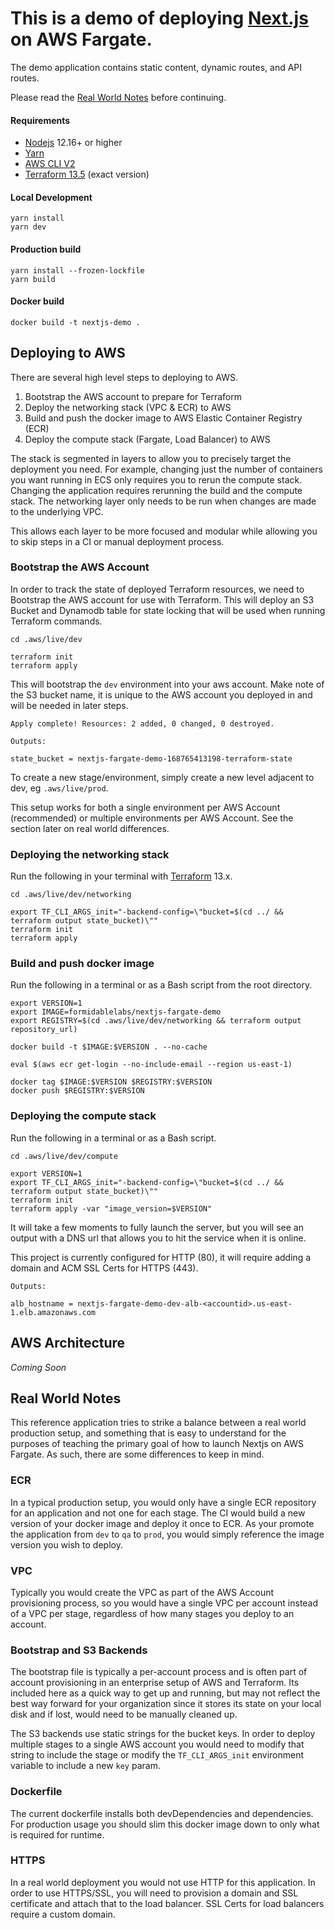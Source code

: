 # This is a demo of deploying [Next.js](https://nextjs.org/learn) on AWS Fargate.

The demo application contains static content, dynamic routes, and API routes.

Please read the [Real World Notes](#real-world-notes) before continuing.

#### Requirements

- [Nodejs](https://nodejs.org/en/download/) 12.16+ or higher
- [Yarn](https://classic.yarnpkg.com/en/docs/install)
- [AWS CLI V2](https://docs.aws.amazon.com/cli/latest/userguide/install-cliv2.html)
- [Terraform 13.5](https://www.terraform.io/downloads.html) (exact version)

#### Local Development

```
yarn install
yarn dev
```

#### Production build

```
yarn install --frozen-lockfile
yarn build
```

#### Docker build

```
docker build -t nextjs-demo .
```

## Deploying to AWS

There are several high level steps to deploying to AWS.

1. Bootstrap the AWS account to prepare for Terraform
1. Deploy the networking stack (VPC & ECR) to AWS
1. Build and push the docker image to AWS Elastic Container Registry (ECR)
1. Deploy the compute stack (Fargate, Load Balancer) to AWS

The stack is segmented in layers to allow you to precisely target the deployment you need.
For example, changing just the number of containers you want running in ECS only requires
you to rerun the compute stack. Changing the application requires rerunning the build and
the compute stack. The networking layer only needs to be run when changes are made to the
underlying VPC. 

This allows each layer to be more focused and modular while allowing you to skip steps in
a CI or manual deployment process.

### Bootstrap the AWS Account

In order to track the state of deployed Terraform resources, we need to Bootstrap the
AWS account for use with Terraform. This will deploy an S3 Bucket and Dynamodb table for
state locking that will be used when running Terraform commands.

```
cd .aws/live/dev

terraform init
terraform apply
```

This will bootstrap the `dev` environment into your aws account. Make note of the S3 bucket
name, it is unique to the AWS account you deployed in and will be needed in later steps.

```
Apply complete! Resources: 2 added, 0 changed, 0 destroyed.

Outputs:

state_bucket = nextjs-fargate-demo-168765413198-terraform-state
```

To create a new
stage/environment, simply create a new level adjacent to dev, eg `.aws/live/prod`.

This setup works for both a single environment per AWS Account (recommended) or multiple 
environments per AWS Account. See the section later on real world differences.

### Deploying the networking stack

Run the following in your terminal with [Terraform](https://www.terraform.io/downloads.html) 13.x.

```
cd .aws/live/dev/networking

export TF_CLI_ARGS_init="-backend-config=\"bucket=$(cd ../ && terraform output state_bucket)\""
terraform init 
terraform apply
```

### Build and push docker image

Run the following in a terminal or as a Bash script from the root directory.

```
export VERSION=1
export IMAGE=formidablelabs/nextjs-fargate-demo
export REGISTRY=$(cd .aws/live/dev/networking && terraform output repository_url)

docker build -t $IMAGE:$VERSION . --no-cache

eval $(aws ecr get-login --no-include-email --region us-east-1)

docker tag $IMAGE:$VERSION $REGISTRY:$VERSION
docker push $REGISTRY:$VERSION
```

### Deploying the compute stack

Run the following in a terminal or as a Bash script.

```
cd .aws/live/dev/compute

export VERSION=1
export TF_CLI_ARGS_init="-backend-config=\"bucket=$(cd ../ && terraform output state_bucket)\""
terraform init
terraform apply -var "image_version=$VERSION"
```

It will take a few moments to fully launch the server, but you will see an output with a DNS url that allows you to hit the service when it is online.

This project is currently configured for HTTP (80), it will require adding a domain and ACM SSL Certs for HTTPS (443).

```
Outputs:

alb_hostname = nextjs-fargate-demo-dev-alb-<accountid>.us-east-1.elb.amazonaws.com
```

## AWS Architecture

*Coming Soon*

## Real World Notes

This reference application tries to strike a balance between a real world production setup, and
something that is easy to understand for the purposes of teaching the primary goal of
how to launch Nextjs on AWS Fargate. As such, there are some differences to keep in mind.

### ECR

In a typical production setup, you would only have a single ECR repository for an application
and not one for each stage. The CI would build a new version of your docker image and deploy
it once to ECR. As your promote the application from `dev` to `qa` to `prod`, you would simply
reference the image version you wish to deploy.

### VPC

Typically you would create the VPC as part of the AWS Account provisioning process, so you would have a single VPC per account instead of a VPC per stage, regardless of how many stages you deploy to an account.

### Bootstrap and S3 Backends

The bootstrap file is typically a per-account process and is often part of account provisioning
in an enterprise setup of AWS and Terraform. Its included here as a quick way to get up and
running, but may not reflect the best way forward for your organization since it stores its
state on your local disk and if lost, would need to be manually cleaned up.

The S3 backends use static strings for the bucket keys. In order to deploy multiple stages
to a single AWS account you would need to modify that string to include the stage or modify
the `TF_CLI_ARGS_init` environment variable to include a new `key` param.

### Dockerfile

The current dockerfile installs both devDependencies and dependencies. For production usage you should slim this docker image down to only what is required for runtime.

### HTTPS

In a real world deployment you would not use HTTP for this application. In order to use HTTPS/SSL, you will need to provision a domain and SSL certificate and attach that to the load balancer. SSL Certs for load balancers require a custom domain.
